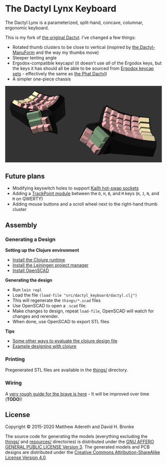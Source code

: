 # The Dactyl Lynx Keyboard
The Dactyl Lynx is a parameterized, split-hand, concave, columnar, ergonomic keyboard.

This is my fork of [the original Dactyl][]. I've changed a few things:
* Rotated thumb clusters to be close to vertical (inspired by [the Dactyl-ManuForm][] and the way my thumbs move)
* Steeper tenting angle
* Ergodox-compatible keycaps! (it doesn't use _all_ of the Ergodox keys, but the keys it has should all be able to be sourced from [Ergodox keycap sets][] - effectively the same as [the Phat Dactyl][])
* A simpler one-piece chassis

[the original Dactyl]: https://github.com/adereth/dactyl-keyboard
[the Dactyl-ManuForm]: https://github.com/tshort/dactyl-keyboard
[Ergodox keycap sets]: https://www.reddit.com/r/ergodox/comments/gu4cbm/every_site_for_ergodox_keycaps_that_are_currently/
[the Phat Dactyl]: https://github.com/adereth/dactyl-keyboard/pull/48

![Preview render](https://raw.githubusercontent.com/whitelynx/dactyl-keyboard/master/resources/preview.png)


## Future plans
* Modifying keyswitch holes to support [Kailh hot-swap sockets][]
* Adding a [TrackPoint module][] between the `D`, `H`, `B`, and `M` keys (`H`, `J`, `N`, and `M` on QWERTY)
* Adding mouse buttons and a scroll wheel next to the right-hand thumb cluster

[TrackPoint module]: https://github.com/alonswartz/trackpoint
[Kailh hot-swap sockets]: https://www.kailhswitch.com/mechanical-keyboard-switches/box-switches/hot-swapping-pcb-socket.html


## Assembly

### Generating a Design

**Setting up the Clojure environment**
* [Install the Clojure runtime](https://clojure.org)
* [Install the Leiningen project manager](http://leiningen.org/)
* [Install OpenSCAD](http://www.openscad.org/)

**Generating the design**
* Run `lein repl`
* Load the file `(load-file "src/dactyl_keyboard/dactyl.clj")`
* This will regenerate the `things/*.scad` files
* Use OpenSCAD to open a `.scad` file.
* Make changes to design, repeat `load-file`, OpenSCAD will watch for changes and rerender.
* When done, use OpenSCAD to export STL files

**Tips**
* [Some other ways to evaluate the clojure design file](http://stackoverflow.com/a/28213489)
* [Example designing with clojure](http://adereth.github.io/blog/2014/04/09/3d-printing-with-clojure/)


### Printing
Pregenerated STL files are available in the [things/](things/) directory.


### Wiring
A [very rough guide for the brave is here](guide/README.org#wiring) - It will be improved over time (**TODO**)!


## License

Copyright © 2015-2020 Matthew Adereth and David H. Bronke

The source code for generating the models (everything excluding the [things/](things/) and [resources/](resources/) directories) is distributed under the [GNU AFFERO GENERAL PUBLIC LICENSE Version 3](LICENSE).  The generated models and PCB designs are distributed under the [Creative Commons Attribution-ShareAlike License Version 4.0](LICENSE-models).
